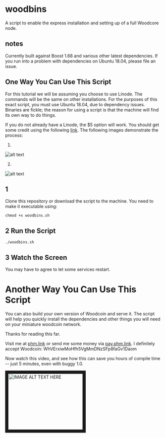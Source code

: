 # woodbins
A script to enable the express installation and setting up of a full Woodcore node. 

## notes

Currently built against Boost 1.68 and various other latest dependencies. If you run into a problem with dependencies on Ubuntu 18.04, please file an issue. 

## One Way You Can Use This Script

For this tutorial we will be assuming you choose to use Linode. The commands will be the same on other installations. For the purposes of this exact script, you must use Ubuntu 18.04, due to dependency issues. Binaries are fickle; the reason for using a script is that the machine will find its own way to do things.

If you do not already have a Linode, the $5 option will work. You should get some credit using the following [link](https://www.linode.com/?r=ad9d5e56693cc72029a281562620c62c5575f4bf). The following images demonstrate the process:

1.

![alt text](http://172.104.169.243/inst.png "Setup Step 1")

2. 

![alt text](http://172.104.169.243/inst2.png "Setup Step 2")

## 1

Clone this repository or download the script to the machine. You need to make it executable using:

```chmod +x woodbins.sh```

## 2 Run the Script

```./woodbins.sh```

## 3 Watch the Screen

You may have to agree to let some services restart.

# Another Way You Can Use This Script

You can also build your own version of Woodcoin and serve it. The script will help you quickly install the dependencies and other things you will need on your miniature woodcoin network.

Thanks for reading this far. 

Visit me at [phm.link](https://phm.link) or send me some money via [pay.phm.link](https://pay.phm.link). I definitely accept Woodcoin: WhVErxiwMoHfh5VgMmDNzSFp8faGv1Daom

Now watch this video, and see how this can save you hours of compile time -- just 5 minutes, even with buggy 1.0.

<a href="http://www.youtube.com/watch?feature=player_embedded&v=GVRPyPWp3FA
" target="_blank"><img src="http://img.youtube.com/vi/GVRPyPWp3FA/0.jpg" 
alt="IMAGE ALT TEXT HERE" width="240" height="180" border="10" /></a>
